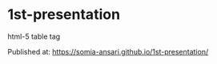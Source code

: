 # 1st-presentation
html-5 table tag


Published at: https://somia-ansari.github.io/1st-presentation/
